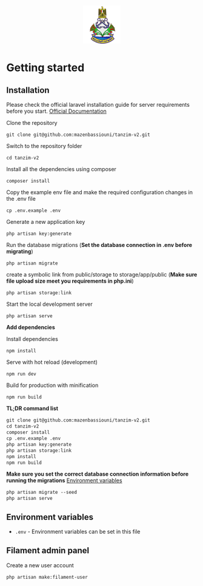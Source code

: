 # <p align="center">![tanzim-v2 logo](logo.png)</p>

# Getting started

## Installation

Please check the official laravel installation guide for server requirements before you start. [Official Documentation](https://laravel.com/docs/11.x)

Clone the repository

    git clone git@github.com:mazenbassiouni/tanzim-v2.git

Switch to the repository folder

    cd tanzim-v2

Install all the dependencies using composer

    composer install

Copy the example env file and make the required configuration changes in the .env file

    cp .env.example .env

Generate a new application key

    php artisan key:generate

Run the database migrations (**Set the database connection in .env before migrating**)

    php artisan migrate

create a symbolic link from public/storage to storage/app/public (**Make sure file upload size meet you requirements in php.ini**)

    php artisan storage:link

Start the local development server

    php artisan serve

**Add dependencies**

Install dependencies

    npm install

Serve with hot reload (development)

    npm run dev

Build for production with minification

    npm run build

**TL;DR command list**

    git clone git@github.com:mazenbassiouni/tanzim-v2.git
    cd tanzim-v2
    composer install
    cp .env.example .env
    php artisan key:generate
    php artisan storage:link
    npm install
    npm run build
    
**Make sure you set the correct database connection information before running the migrations** [Environment variables](#environment-variables)

    php artisan migrate --seed
    php artisan serve

## Environment variables

- `.env` - Environment variables can be set in this file

## Filament admin panel

Create a new user account

    php artisan make:filament-user